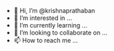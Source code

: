- 👋 Hi, I’m @krishnaprathaban
- 👀 I’m interested in ...
- 🌱 I’m currently learning ...
- 💞️ I’m looking to collaborate on ...
- 📫 How to reach me ...

<!---
krishnaprathaban/krishnaprathaban is a ✨ special ✨ repository because its `README.md` (this file) appears on your GitHub profile.
You can click the Preview link to take a look at your changes.
--->
